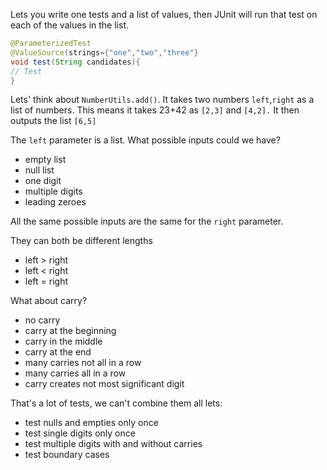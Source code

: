 Lets you write one tests and a list of values, then JUnit will run that test on each of the values in the list.
```java
@ParameterizedTest
@ValueSource(strings={"one","two","three"}
void test(String candidates){
// Test
}
```

Lets' think about `NumberUtils.add()`. It takes two numbers `left`,`right` as a list of numbers. This means it takes 23+42 as `[2,3]` and `[4,2].` It then outputs the list `[6,5]`

The `left` parameter is a list. What possible inputs could we have?
- empty list
- null list
- one digit
- multiple digits
- leading zeroes

All the same possible inputs are the same for the `right` parameter.

They can both be different lengths
- left > right
- left < right
- left = right

What about carry?
- no carry
- carry at the beginning
- carry in the middle
- carry at the end
- many carries not all in a row
- many carries all in a row
- carry creates not most significant digit

That's a lot of tests, we can't combine them all
lets:
- test nulls and empties only once
- test single digits only once
- test multiple digits with and without carries
- test boundary cases